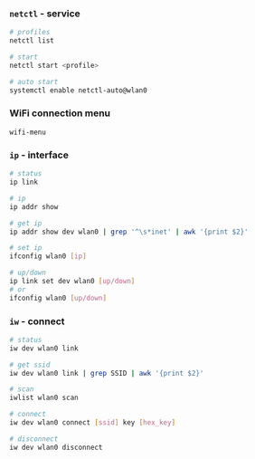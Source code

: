 ### `netctl` - service
```sh
# profiles
netctl list

# start
netctl start <profile>

# auto start
systemctl enable netctl-auto@wlan0
```

### WiFi connection menu
`wifi-menu`

### `ip` - interface
```sh
# status
ip link

# ip
ip addr show

# get ip
ip addr show dev wlan0 | grep '^\s*inet' | awk '{print $2}'

# set ip
ifconfig wlan0 [ip]

# up/down
ip link set dev wlan0 [up/down]
# or
ifconfig wlan0 [up/down]
```

### `iw` - connect
```sh
# status
iw dev wlan0 link

# get ssid
iw dev wlan0 link | grep SSID | awk '{print $2}'

# scan
iwlist wlan0 scan

# connect
iw dev wlan0 connect [ssid] key [hex_key]

# disconnect
iw dev wlan0 disconnect
```
